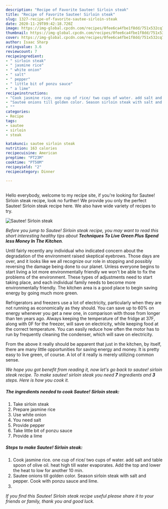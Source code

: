 ```yaml
---
description: "Recipe of Favorite Sautee! Sirloin steak"
title: "Recipe of Favorite Sautee! Sirloin steak"
slug: 1327-recipe-of-favorite-sautee-sirloin-steak
date: 2020-11-29T09:42:18.720Z
image: https://img-global.cpcdn.com/recipes/0fee6ca4fbe1f8dd/751x532cq70/sautee-sirloin-steak-recipe-main-photo.jpg
thumbnail: https://img-global.cpcdn.com/recipes/0fee6ca4fbe1f8dd/751x532cq70/sautee-sirloin-steak-recipe-main-photo.jpg
cover: https://img-global.cpcdn.com/recipes/0fee6ca4fbe1f8dd/751x532cq70/sautee-sirloin-steak-recipe-main-photo.jpg
author: Isaac Sharp
ratingvalue: 3.6
reviewcount: 7
recipeingredient:
- " sirloin steak"
- " jasmine rice"
- " white onion"
- " salt"
- " pepper"
- " little bit of ponzu sauce"
- " a lime"
recipeinstructions:
- "Cook jasmine rice. one cup of rice/ two cups of water. add salt and table spoon of olive oil. heat high till water evaporates. Add the top and lower the heat to low for another 10 min."
- "Sautee onions till golden color. Season sirloin steak with salt and pepper. Cook with ponzu sauce and lime."
- ""
categories:
- Recipe
tags:
- sautee
- sirloin
- steak

katakunci: sautee sirloin steak 
nutrition: 163 calories
recipecuisine: American
preptime: "PT23M"
cooktime: "PT50M"
recipeyield: "2"
recipecategory: Dinner

---
```

<br>
Hello everybody, welcome to my recipe site, if you're looking for Sautee! Sirloin steak recipe, look no further! We provide you only the perfect Sautee! Sirloin steak recipe here. We also have wide variety of recipes to try.
<br>


![Sautee! Sirloin steak](https://img-global.cpcdn.com/recipes/0fee6ca4fbe1f8dd/751x532cq70/sautee-sirloin-steak-recipe-main-photo.jpg)

<i>Before you jump to Sautee! Sirloin steak recipe, you may want to read this short interesting healthy tips about 
<strong>Techniques To Live Green Plus Spend less Money In The Kitchen</strong>.</i>
</br>

Until fairly recently any individual who indicated concern about the degradation of the environment raised skeptical eyebrows. Those days are over, and it looks like we all recognize our role in stopping and possibly reversing the damage being done to our planet. Unless everyone begins to start living a lot more environmentally friendly we won't be able to fix the problems of the environment. These types of adjustments need to start taking place, and each individual family needs to become more environmentally friendly. The kitchen area is a good place to begin saving energy by going much more green.

Refrigerators and freezers use a lot of electricity, particularly when they are not running as economically as they should. You can save up to 60% on energy whenever you get a new one, in comparison with those from longer than ten years ago. Always keeping the temperature of the fridge at 37F, along with 0F for the freezer, will save on electricity, while keeping food at the correct temperature. You can easily reduce how often the motor has to run by frequently cleaning the condenser, which will save on electricity.

From the above it really should be apparent that just in the kitchen, by itself, there are many little opportunities for saving energy and money. It is pretty easy to live green, of course. A lot of it really is merely utilizing common sense.


<i>We hope you got benefit from reading it, now let's go back to sautee! sirloin steak recipe. To make sautee! sirloin steak you need <strong>7</strong> ingredients and <strong>3</strong> steps. Here is how you cook it.
</i>

##### The ingredients needed to cook Sautee! Sirloin steak:

1. Take  sirloin steak
1. Prepare  jasmine rice
1. Use  white onion
1. You need  salt
1. Provide  pepper
1. Take  little bit of ponzu sauce
1. Provide  a lime


##### Steps to make Sautee! Sirloin steak:

1. Cook jasmine rice. one cup of rice/ two cups of water. add salt and table spoon of olive oil. heat high till water evaporates. Add the top and lower the heat to low for another 10 min.
1. Sautee onions till golden color. Season sirloin steak with salt and pepper. Cook with ponzu sauce and lime.
1. 


<i>If you find this Sautee! Sirloin steak recipe useful please share it to your friends or family, thank you and good luck.</i>
